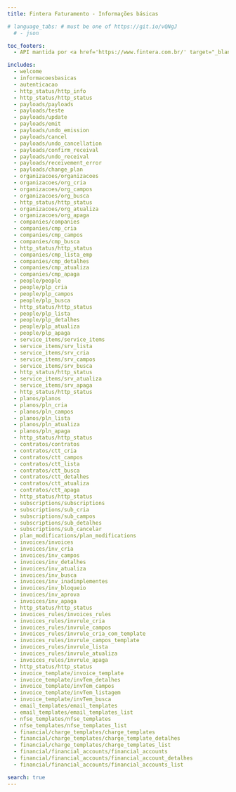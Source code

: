 ```yaml
---
title: Fintera Faturamento - Informações básicas

# language_tabs: # must be one of https://git.io/vQNgJ
  # - json

toc_footers:
  - API mantida por <a href='https://www.fintera.com.br/' target="_blank" >Fintera</a>.

includes:
  - welcome
  - informacoesbasicas
  - autenticacao
  - http_status/http_info
  - http_status/http_status
  - payloads/payloads
  - payloads/teste
  - payloads/update
  - payloads/emit
  - payloads/undo_emission
  - payloads/cancel
  - payloads/undo_cancellation
  - payloads/confirm_receival
  - payloads/undo_receival
  - payloads/receivement_error
  - payloads/change_plan
  - organizacoes/organizacoes
  - organizacoes/org_cria
  - organizacoes/org_campos
  - organizacoes/org_busca
  - http_status/http_status
  - organizacoes/org_atualiza
  - organizacoes/org_apaga
  - companies/companies
  - companies/cmp_cria
  - companies/cmp_campos
  - companies/cmp_busca
  - http_status/http_status
  - companies/cmp_lista_emp
  - companies/cmp_detalhes
  - companies/cmp_atualiza
  - companies/cmp_apaga
  - people/people
  - people/plp_cria
  - people/plp_campos
  - people/plp_busca
  - http_status/http_status
  - people/plp_lista
  - people/plp_detalhes
  - people/plp_atualiza
  - people/plp_apaga
  - service_items/service_items
  - service_items/srv_lista
  - service_items/srv_cria
  - service_items/srv_campos
  - service_items/srv_busca
  - http_status/http_status
  - service_items/srv_atualiza
  - service_items/srv_apaga
  - http_status/http_status
  - planos/planos
  - planos/pln_cria
  - planos/pln_campos
  - planos/pln_lista
  - planos/pln_atualiza
  - planos/pln_apaga
  - http_status/http_status
  - contratos/contratos
  - contratos/ctt_cria
  - contratos/ctt_campos
  - contratos/ctt_lista
  - contratos/ctt_busca
  - contratos/ctt_detalhes
  - contratos/ctt_atualiza
  - contratos/ctt_apaga
  - http_status/http_status
  - subscriptions/subscriptions
  - subscriptions/sub_cria
  - subscriptions/sub_campos
  - subscriptions/sub_detalhes
  - subscriptions/sub_cancelar
  - plan_modifications/plan_modifications
  - invoices/invoices
  - invoices/inv_cria
  - invoices/inv_campos
  - invoices/inv_detalhes
  - invoices/inv_atualiza
  - invoices/inv_busca
  - invoices/inv_inadimplementes
  - invoices/inv_bloqueio
  - invoices/inv_aprova
  - invoices/inv_apaga
  - http_status/http_status
  - invoices_rules/invoices_rules
  - invoices_rules/invrule_cria
  - invoices_rules/invrule_campos
  - invoices_rules/invrule_cria_com_template
  - invoices_rules/invrule_campos_template
  - invoices_rules/invrule_lista
  - invoices_rules/invrule_atualiza
  - invoices_rules/invrule_apaga
  - http_status/http_status
  - invoice_template/invoice_template
  - invoice_template/invTem_detalhes
  - invoice_template/invTem_campos
  - invoice_template/invTem_listagem
  - invoice_template/invTem_busca
  - email_templates/email_templates
  - email_templates/email_templates_list
  - nfse_templates/nfse_templates
  - nfse_templates/nfse_templates_list
  - financial/charge_templates/charge_templates
  - financial/charge_templates/charge_template_detalhes
  - financial/charge_templates/charge_templates_list
  - financial/financial_accounts/financial_accounts
  - financial/financial_accounts/financial_account_detalhes
  - financial/financial_accounts/financial_accounts_list

search: true
---
```

